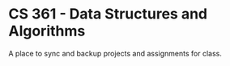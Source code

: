 # CS 361 - Data Structures and Algorithms

A place to sync and backup projects and assignments for class.